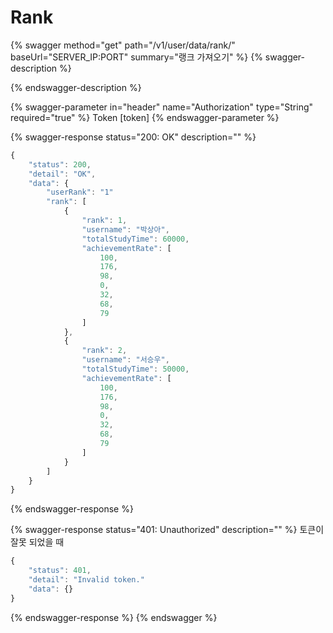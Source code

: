 # Rank

{% swagger method="get" path="/v1/user/data/rank/" baseUrl="SERVER_IP:PORT" summary="랭크 가져오기" %}
{% swagger-description %}

{% endswagger-description %}

{% swagger-parameter in="header" name="Authorization" type="String" required="true" %}
Token [token]
{% endswagger-parameter %}

{% swagger-response status="200: OK" description="" %}
```javascript
{
    "status": 200,
    "detail": "OK",
    "data": {
        "userRank": "1"
        "rank": [
            {
                "rank": 1,
                "username": "박상아",
                "totalStudyTime": 60000,
                "achievementRate": [
                    100,
                    176,
                    98,
                    0,
                    32,
                    68,
                    79
                ]
            },
            {
                "rank": 2,
                "username": "서승우",
                "totalStudyTime": 50000,
                "achievementRate": [
                    100,
                    176,
                    98,
                    0,
                    32,
                    68,
                    79
                ]
            }
        ]
    }
}
```
{% endswagger-response %}

{% swagger-response status="401: Unauthorized" description="" %}
토큰이 잘못 되었을 때

```javascript
{
    "status": 401,
    "detail": "Invalid token."
    "data": {}
}
```
{% endswagger-response %}
{% endswagger %}
